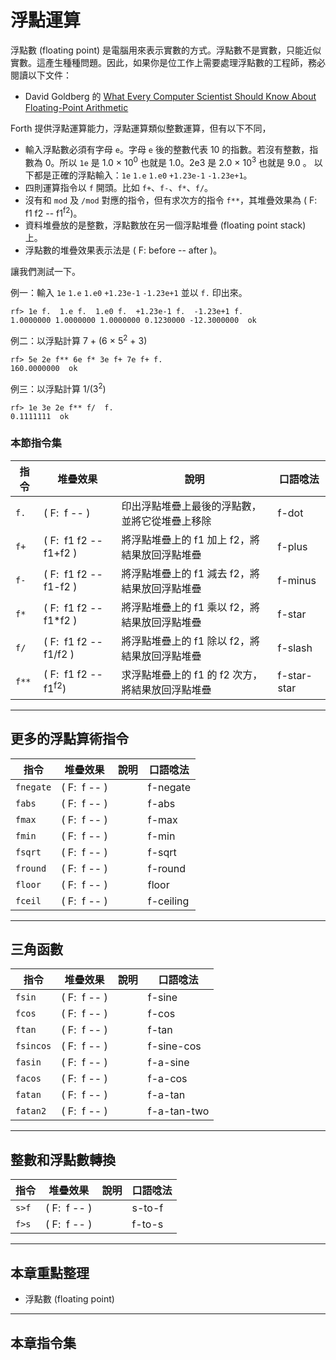 # 浮點運算

浮點數 (floating point) 是電腦用來表示實數的方式。浮點數不是實數，只能近似實數。這產生種種問題。因此，如果你是位工作上需要處理浮點數的工程師，務必閱讀以下文件：

* David Goldberg 的 [What Every Computer Scientist Should Know About Floating-Point Arithmetic](https://docs.oracle.com/cd/E19957-01/806-3568/ncg_goldberg.html)

Forth 提供浮點運算能力，浮點運算類似整數運算，但有以下不同，

* 輸入浮點數必須有字母 `e`。字母 `e` 後的整數代表 10 的指數。若沒有整數，指數為 0。所以 `1e` 是 1.0 &times; 10<sup>0</sup> 也就是 1.0。2e3 是 2.0 &times; 10<sup>3</sup> 也就是 9.0 。
以下都是正確的浮點輸入：`1e` `1.e` `1.e0` `+1.23e-1` `-1.23e+1`。
* 四則運算指令以 `f` 開頭。比如 `f+`、`f-`、`f*`、`f/`。
* 沒有和 `mod` 及 `/mod` 對應的指令，但有求次方的指令 `f**`，其堆疊效果為 ( F: f1 f2 -- f1<sup>f2</sup>)。
* 資料堆疊放的是整數，浮點數放在另一個浮點堆疊 (floating point stack) 上。
* 浮點數的堆疊效果表示法是 ( F: before -- after )。

讓我們測試一下。

例一：輸入 `1e` `1.e` `1.e0` `+1.23e-1` `-1.23e+1` 並以 `f.` 印出來。
```
rf> 1e f.  1.e f.  1.e0 f.  +1.23e-1 f.  -1.23e+1 f.
1.0000000 1.0000000 1.0000000 0.1230000 -12.3000000  ok
```

例二：以浮點計算 7 + (6 &times; 5<sup>2</sup> + 3)
```
rf> 5e 2e f** 6e f* 3e f+ 7e f+ f.
160.0000000  ok
```

例三：以浮點計算 1/(3<sup>2</sup>)
```
rf> 1e 3e 2e f** f/  f.
0.1111111  ok
```

### 本節指令集

| 指令 | 堆疊效果           | 說明                        | 口語唸法 |
|-----|-------------------|-----------------------------|--------|
| `f.` | ( F:&nbsp; f -- ) | 印出浮點堆疊上最後的浮點數，並將它從堆疊上移除 | f-dot |
| `f+` | ( F:&nbsp; f1 f2 -- f1+f2 )| 將浮點堆疊上的 f1 加上 f2，將結果放回浮點堆疊 | f-plus |
| `f-` | ( F:&nbsp; f1 f2 -- f1-f2 )| 將浮點堆疊上的 f1 減去 f2，將結果放回浮點堆疊 | f-minus |
| `f*` | ( F:&nbsp; f1 f2 -- f1*f2 )| 將浮點堆疊上的 f1 乘以 f2，將結果放回浮點堆疊 | f-star |
| `f/` | ( F:&nbsp; f1 f2 -- f1/f2 )| 將浮點堆疊上的 f1 除以 f2，將結果放回浮點堆疊 | f-slash |
| `f**` | ( F:&nbsp; f1 f2 -- f1<sup>f2</sup>)| 求浮點堆疊上的 f1 的 f2 次方，將結果放回浮點堆疊 | f-star-star |

-----------
## 更多的浮點算術指令

| 指令 | 堆疊效果           | 說明                        | 口語唸法 |
|-----|-------------------|-----------------------------|--------|
| `fnegate` | ( F:&nbsp; f -- ) | | f-negate |
| `fabs` | ( F:&nbsp; f -- ) | | f-abs |
| `fmax` | ( F:&nbsp; f -- ) | | f-max |
| `fmin` | ( F:&nbsp; f -- ) | | f-min |
| `fsqrt` | ( F:&nbsp; f -- ) | | f-sqrt |
| `fround` | ( F:&nbsp; f -- ) | | f-round |
| `floor` | ( F:&nbsp; f -- ) | | floor |
| `fceil` | ( F:&nbsp; f -- ) | | f-ceiling |

---------------
## 三角函數 

| 指令 | 堆疊效果           | 說明                        | 口語唸法 |
|-----|-------------------|-----------------------------|--------|
| `fsin` | ( F:&nbsp; f -- ) | | f-sine |
| `fcos` | ( F:&nbsp; f -- ) | | f-cos |
| `ftan` | ( F:&nbsp; f -- ) | | f-tan |
| `fsincos` | ( F:&nbsp; f -- ) | | f-sine-cos |
| `fasin` | ( F:&nbsp; f -- ) | | f-a-sine |
| `facos` | ( F:&nbsp; f -- ) | | f-a-cos |
| `fatan` | ( F:&nbsp; f -- ) | | f-a-tan |
| `fatan2` | ( F:&nbsp; f -- ) | | f-a-tan-two |

----------------
## 整數和浮點數轉換

| 指令 | 堆疊效果           | 說明                        | 口語唸法 |
|-----|-------------------|-----------------------------|--------|
| `s>f` | ( F:&nbsp; f -- ) | | s-to-f |
| `f>s` | ( F:&nbsp; f -- ) | | f-to-s |

-------------
## 本章重點整理

* 浮點數 (floating point)

-------------------------------------
## 本章指令集
